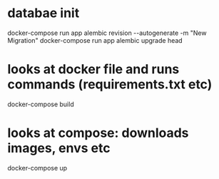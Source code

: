 # databae init 
docker-compose run app alembic revision --autogenerate -m "New Migration"
docker-compose run app alembic upgrade head

# looks at docker file and runs commands (requirements.txt etc)
docker-compose build

# looks at compose: downloads images, envs etc
docker-compose up